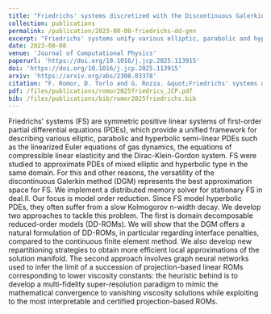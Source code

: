 ```yaml
---
title: "Friedrichs' systems discretized with the Discontinuous Galerkin method: domain decomposable model order reduction and Graph Neural Networks approximating vanishing viscosity solutions"
collection: publications
permalink: /publication/2023-08-08-friedrichs-dd-gnn
excerpt: "Friedrichs' systems unify various elliptic, parabolic and hyperbolic semi-linear PDEs. We use a discontinuous Galerkin discretization to approximate such equations and we apply classical model order reduction techniques for parameterized problems. To tackle the slow Kolmogorov n-width that they show, we adopt two techniques. First, we use a domain decomposition based on different indicators, that allow to reduce the number of basis on smooth areas. Secondly, inspired by the concept of vanishing viscosity, we adopt a Graph Neural Network that forecasts the solution given some high viscosity solutions for the same parameter obtained with the presented reduction techniques, recalling that for high viscosity we do not observe slow Kolmogorov n-width."
date: 2023-08-08
venue: 'Journal of Computational Physics'
paperurl: 'https://doi.org/10.1016/j.jcp.2025.113915'
doi: 'https://doi.org/10.1016/j.jcp.2025.113915'
arxiv: 'https://arxiv.org/abs/2308.03378'
citation: "F. Romor, D. Torlo and G. Rozza. &quot;Friedrichs' systems discretized with the DGM: domain decomposable model order reduction and Graph Neural Networks approximating vanishing viscosity solutions.&quot; <i>Journal of Computational Physics</i>, 531, p. 113915, 2025."
pdf: /files/publications/romor2025friedrics_JCP.pdf
bib: /files/publications/bib/romor2025friedrichs.bib
---
```

Friedrichs' systems (FS) are symmetric positive linear systems of first-order partial differential equations (PDEs), which provide a unified framework for describing various elliptic, parabolic and hyperbolic semi-linear PDEs such as the linearized Euler equations of gas dynamics, the equations of compressible linear elasticity and the Dirac-Klein-Gordon system. FS were studied to approximate PDEs of mixed elliptic and hyperbolic type in the same domain. For this and other reasons, the versatility of the discontinuous Galerkin method (DGM) represents the best approximation space for FS. We implement a distributed memory solver for stationary FS in deal.II. Our focus is model order reduction. Since FS model hyperbolic PDEs, they often suffer from a slow Kolmogorov n-width decay. We develop two approaches to tackle this problem. The first is domain decomposable reduced-order models (DD-ROMs). We will show that the DGM offers a natural formulation of DD-ROMs, in particular regarding interface penalties, compared to the continuous finite element method. We also develop new repartitioning strategies to obtain more efficient local approximations of the solution manifold. The second approach involves graph neural networks used to infer the limit of a succession of projection-based linear ROMs corresponding to lower viscosity constants: the heuristic behind is to develop a multi-fidelity super-resolution paradigm to mimic the mathematical convergence to vanishing viscosity solutions while exploiting to the most interpretable and certified projection-based ROMs.

